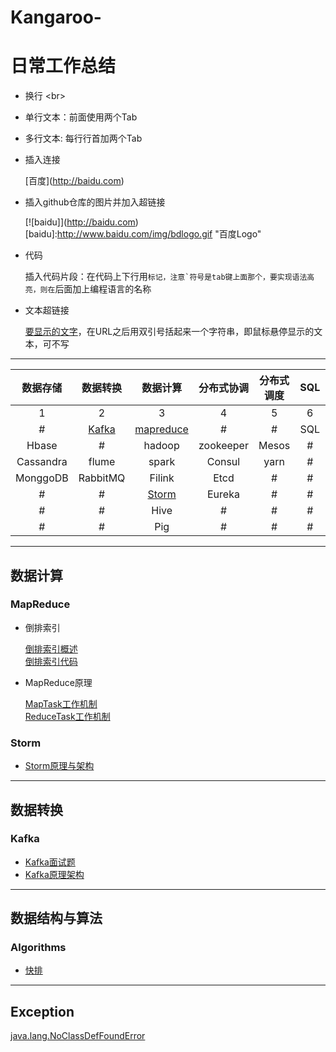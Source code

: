 # Kangaroo-

# 日常工作总结
 * 换行 \<br\>
 * 单行文本：前面使用两个Tab
 * 多行文本: 每行行首加两个Tab

 * 插入连接
 
    \[百度](http://baidu.com)
  
 * 插入github仓库的图片并加入超链接
 
    \[![baidu]](http://baidu.com)  
    \[baidu]:http://www.baidu.com/img/bdlogo.gif "百度Logo"  
    
 * 代码
 
      插入代码片段：在代码上下行用```标记，注意`符号是tab键上面那个，要实现语法高亮，则在```后面加上编程语言的名称
      
 * 文本超链接
 
    [要显示的文字](链接的地址"鼠标悬停显示")，在URL之后用双引号括起来一个字符串，即鼠标悬停显示的文本，可不写
    
--------------------------------------------------
    
| 数据存储|数据转换|数据计算|分布式协调|分布式调度|SQL|数据结构与算法|异常|
|:-----: |:-----:|:-----:|:-----:|:-----:|:-----:|:-----:|:-----:|
|1|2|3|4|5|6|7|8|
|#|[Kafka](#kafka)|[mapreduce](#数据计算)|#|#|SQL|[algorithms](#algorithms)|[Exception](#exception)|
|Hbase|#|hadoop|zookeeper|Mesos|#|#|
|Cassandra|flume|spark|Consul|yarn|#|#|
|MonggoDB|RabbitMQ|Filink|Etcd|#|#|#|
|#|#|[Storm](#storm)|Eureka|#|#|#|
|#|#|Hive|#|#|#|#|
|#|#|Pig|#|#|#|#|




-----------------------
## 数据计算
  ### MapReduce
  
* 倒排索引

    [倒排索引概述](https://github.com/bigDataHell/Kangaroo-/blob/master/mapreduce/invertedIndex/remade.md)  
    [倒排索引代码](https://github.com/bigDataHell/Kangaroo-/blob/master/mapreduce/invertedIndex/InvertedIndex.java)
    
* MapReduce原理

    [MapTask工作机制](https://github.com/bigDataHell/Kangaroo-/blob/master/mapreduce/mapReduce_principle/MapTask%E5%B7%A5%E4%BD%9C%E6%9C%BA%E5%88%B6.md)<br> 
    [ReduceTask工作机制](https://github.com/bigDataHell/Kangaroo-/blob/master/mapreduce/mapReduce_principle/ReduceTask%E5%B7%A5%E4%BD%9C%E6%9C%BA%E5%88%B6.md)
    
    
 ### Storm
 
   * [Storm原理与架构](https://github.com/bigDataHell/Kangaroo-/blob/master/storm/storm.md)

-------------------------


## 数据转换

 ### Kafka
 
   * [Kafka面试题](https://github.com/bigDataHell/Kangaroo-/blob/master/kafka/kafka%E9%9D%A2%E8%AF%95%E9%A2%98.md)
   * [Kafka原理架构](https://github.com/bigDataHell/Kangaroo-/blob/master/kafka/kafka%E5%8E%9F%E7%90%86.md)
   
--------------------------------
 ## 数据结构与算法
   
  ### Algorithms
  
  * [快排](https://github.com/bigDataHell/Kangaroo-/blob/master/dataStructures_algorithms/Quicksort.md)
  
  
---------------------------------------------------------
## Exception

[java.lang.NoClassDefFoundError](https://github.com/bigDataHell/Kangaroo-/blob/master/Exception/%E5%B8%B8%E8%A7%81%E5%BC%82%E5%B8%B8.md#javalangnoclassdeffounderror----maven)
   
  


